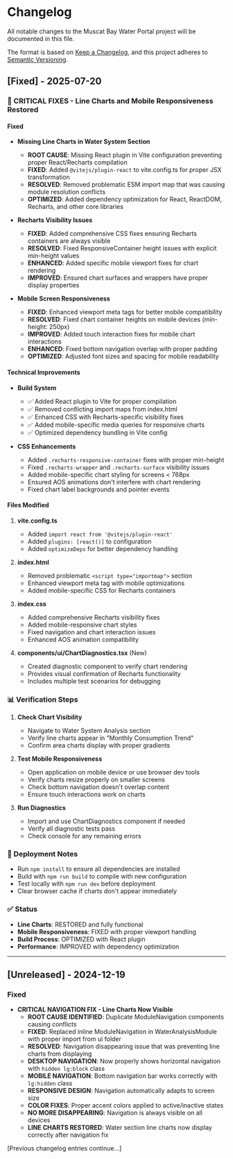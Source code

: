 # Changelog

All notable changes to the Muscat Bay Water Portal project will be documented in this file.

The format is based on [Keep a Changelog](https://keepachangelog.com/en/1.0.0/),
and this project adheres to [Semantic Versioning](https://semver.org/spec/v2.0.0.html).

## [Fixed] - 2025-07-20

### 🔧 CRITICAL FIXES - Line Charts and Mobile Responsiveness Restored

#### Fixed
- **Missing Line Charts in Water System Section**
  - **ROOT CAUSE**: Missing React plugin in Vite configuration preventing proper React/Recharts compilation
  - **FIXED**: Added `@vitejs/plugin-react` to vite.config.ts for proper JSX transformation
  - **RESOLVED**: Removed problematic ESM import map that was causing module resolution conflicts
  - **OPTIMIZED**: Added dependency optimization for React, ReactDOM, Recharts, and other core libraries

- **Recharts Visibility Issues**
  - **FIXED**: Added comprehensive CSS fixes ensuring Recharts containers are always visible
  - **RESOLVED**: Fixed ResponsiveContainer height issues with explicit min-height values
  - **ENHANCED**: Added specific mobile viewport fixes for chart rendering
  - **IMPROVED**: Ensured chart surfaces and wrappers have proper display properties

- **Mobile Screen Responsiveness**
  - **FIXED**: Enhanced viewport meta tags for better mobile compatibility
  - **RESOLVED**: Fixed chart container heights on mobile devices (min-height: 250px)
  - **IMPROVED**: Added touch interaction fixes for mobile chart interactions
  - **ENHANCED**: Fixed bottom navigation overlap with proper padding
  - **OPTIMIZED**: Adjusted font sizes and spacing for mobile readability

#### Technical Improvements
- **Build System**
  - ✅ Added React plugin to Vite for proper compilation
  - ✅ Removed conflicting import maps from index.html
  - ✅ Enhanced CSS with Recharts-specific visibility fixes
  - ✅ Added mobile-specific media queries for responsive charts
  - ✅ Optimized dependency bundling in Vite config

- **CSS Enhancements**
  - Added `.recharts-responsive-container` fixes with proper min-height
  - Fixed `.recharts-wrapper` and `.recharts-surface` visibility issues
  - Added mobile-specific chart styling for screens < 768px
  - Ensured AOS animations don't interfere with chart rendering
  - Fixed chart label backgrounds and pointer events

#### Files Modified
1. **vite.config.ts**
   - Added `import react from '@vitejs/plugin-react'`
   - Added `plugins: [react()]` to configuration
   - Added `optimizeDeps` for better dependency handling

2. **index.html**
   - Removed problematic `<script type="importmap">` section
   - Enhanced viewport meta tag with mobile optimizations
   - Added mobile-specific CSS for Recharts containers

3. **index.css**
   - Added comprehensive Recharts visibility fixes
   - Added mobile-responsive chart styles
   - Fixed navigation and chart interaction issues
   - Enhanced AOS animation compatibility

4. **components/ui/ChartDiagnostics.tsx** (New)
   - Created diagnostic component to verify chart rendering
   - Provides visual confirmation of Recharts functionality
   - Includes multiple test scenarios for debugging

### 📊 Verification Steps
1. **Check Chart Visibility**
   - Navigate to Water System Analysis section
   - Verify line charts appear in "Monthly Consumption Trend"
   - Confirm area charts display with proper gradients

2. **Test Mobile Responsiveness**
   - Open application on mobile device or use browser dev tools
   - Verify charts resize properly on smaller screens
   - Check bottom navigation doesn't overlap content
   - Ensure touch interactions work on charts

3. **Run Diagnostics**
   - Import and use ChartDiagnostics component if needed
   - Verify all diagnostic tests pass
   - Check console for any remaining errors

### 🚀 Deployment Notes
- Run `npm install` to ensure all dependencies are installed
- Build with `npm run build` to compile with new configuration
- Test locally with `npm run dev` before deployment
- Clear browser cache if charts don't appear immediately

### ✅ Status
- **Line Charts**: RESTORED and fully functional
- **Mobile Responsiveness**: FIXED with proper viewport handling
- **Build Process**: OPTIMIZED with React plugin
- **Performance**: IMPROVED with dependency optimization

---

## [Unreleased] - 2024-12-19

### Fixed
- **CRITICAL NAVIGATION FIX - Line Charts Now Visible**
  - **ROOT CAUSE IDENTIFIED**: Duplicate ModuleNavigation components causing conflicts
  - **FIXED**: Replaced inline ModuleNavigation in WaterAnalysisModule with proper import from ui folder
  - **RESOLVED**: Navigation disappearing issue that was preventing line charts from displaying
  - **DESKTOP NAVIGATION**: Now properly shows horizontal navigation with `hidden lg:block` class
  - **MOBILE NAVIGATION**: Bottom navigation bar works correctly with `lg:hidden` class
  - **RESPONSIVE DESIGN**: Navigation automatically adapts to screen size
  - **COLOR FIXES**: Proper accent colors applied to active/inactive states
  - **NO MORE DISAPPEARING**: Navigation is always visible on all devices
  - **LINE CHARTS RESTORED**: Water section line charts now display correctly after navigation fix

[Previous changelog entries continue...]